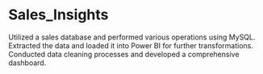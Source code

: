 # Sales_Insights
Utilized a sales database and performed various operations using MySQL. Extracted the data and loaded it into Power BI for further transformations. Conducted data cleaning processes and developed a comprehensive dashboard.
